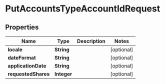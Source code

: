 # PutAccountsTypeAccountIdRequest

## Properties
Name | Type | Description | Notes
------------ | ------------- | ------------- | -------------
**locale** | **String** |  |  [optional]
**dateFormat** | **String** |  |  [optional]
**applicationDate** | **String** |  |  [optional]
**requestedShares** | **Integer** |  |  [optional]
